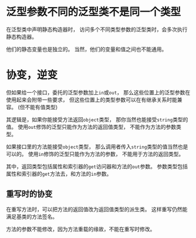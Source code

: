 ﻿# 泛型参数不同的泛型类不是同一个类型
在泛型类中声明静态构造器时，
访问多个不同类型参数的泛型类时，会多次执行静态构造器。

他们的静态变量也是独立的。
当然，他们的变量和值之间也不能通用。

# 协变，逆变
但如果给一个接口，委托的泛型参数加上`in`或`out`，
那么这些位置上的泛型参数在使用起来会附带一些要求，
但这些位置上的类型参数可以在有继承关系时能兼容。
(但不能有值类型) 

其逻辑是，如果你能接受方法返回`object`类型，
那你当然也能接受`string`类型的值。
使用`out`修饰的泛型只能作为方法的返回值类型，
不能作为方法的参数类型。

如果接口里的方法能接受`object`类型，
那么调用者传入`string`类型的值当然也是可以的。
使用`in`修饰的泛型只能作为方法的参数，
不能用于方法的返回类型。

其中，返回类型包括属性和索引器的`get`访问器和方法的`out`参数。
参数类型包括属性和索引器的`get`方法去，和方法的`in`参数。

## 重写时的协变
在重写方法时，可以把方法的返回值改为返回值类型的派生类。
这样重写仍然能满足基类的方法签名。

方法的参数不能修改，因为方法重载的缘故，不能在重写时修改。

